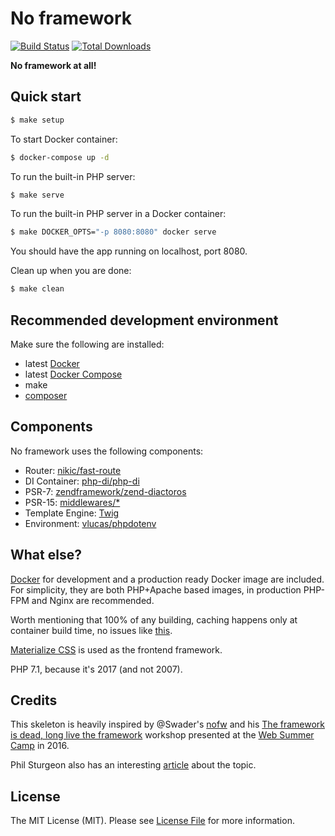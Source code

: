 # No framework

[![Build Status](https://img.shields.io/travis/nofw/nofw.svg?style=flat-square)](https://travis-ci.org/nofw/nofw)
[![Total Downloads](https://img.shields.io/packagist/dt/nofw/nofw.svg?style=flat-square)](https://packagist.org/packages/nofw/nofw)

**No framework at all!**


## Quick start

``` bash
$ make setup
```

To start Docker container:

``` bash
$ docker-compose up -d
```

To run the built-in PHP server:

``` bash
$ make serve
```

To run the built-in PHP server in a Docker container:

``` bash
$ make DOCKER_OPTS="-p 8080:8080" docker serve
```

You should have the app running on localhost, port 8080.

Clean up when you are done:

``` bash
$ make clean
```


## Recommended development environment

Make sure the following are installed:

- latest [Docker](https://www.docker.com/)
- latest [Docker Compose](https://docs.docker.com/compose/)
- make
- [composer](https://getcomposer.org/)


## Components

No framework uses the following components:

- Router: [nikic/fast-route](https://github.com/nikic/FastRoute)
- DI Container: [php-di/php-di](https://github.com/PHP-DI/PHP-DI)
- PSR-7: [zendframework/zend-diactoros](https://github.com/zendframework/zend-diactoros)
- PSR-15: [middlewares/*](https://github.com/middlewares)
- Template Engine: [Twig](http://twig.sensiolabs.org/)
- Environment: [vlucas/phpdotenv](https://github.com/vlucas/phpdotenv)


## What else?

[Docker](https://www.docker.com/) for development and a production ready Docker image are included. For simplicity, they are both PHP+Apache based images, in production PHP-FPM and Nginx are recommended.

Worth mentioning that 100% of any building, caching happens only at container build time, no issues like [this](http://stackoverflow.com/questions/38777550/recompile-symfony-container-manually).

[Materialize CSS](http://materializecss.com) is used as the frontend framework.

PHP 7.1, because it's 2017 (and not 2007).


## Credits

This skeleton is heavily inspired by @Swader's [nofw](https://github.com/Swader/nofw) and his [The framework is dead, long live the framework](http://2016.websummercamp.com/PHP/The-framework-is-dead-long-live-the-framework) workshop presented at the [Web Summer Camp](http://2016.websummercamp.com) in 2016.

Phil Sturgeon also has an interesting [article](https://philsturgeon.uk/php/2014/01/13/the-framework-is-dead-long-live-the-framework/) about the topic.


## License

The MIT License (MIT). Please see [License File](LICENSE) for more information.
